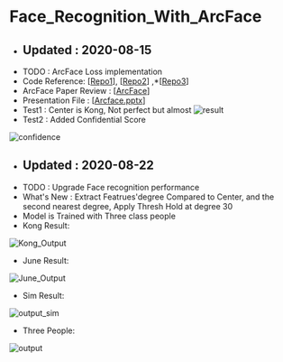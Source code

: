 # Face_Recognition_With_ArcFace
- ## Updated : 2020-08-15 
- TODO : ArcFace Loss implementation
- Code Reference: [[Repo1](https://github.com/TreB1eN/InsightFace_Pytorch)], [[Repo2](https://github.com/ronghuaiyang/arcface-pytorch)] ,*[[Repo3](https://github.com/wujiyang/Face_Pytorch)]
- ArcFace Paper Review : [[ArcFace](https://github.com/kdh4672/DH_Lab/blob/master/Paper_Review/Arcface.pdf)]
- Presentation File : [[Arcface.pptx](https://github.com/kdh4672/dlstudy/files/5078083/Arcface.pptx)]
- Test1 : Center is Kong,  Not perfect but almost
![result](https://user-images.githubusercontent.com/54311546/90228642-89923880-de51-11ea-9c1c-af1dea9c4466.gif)
- Test2 : Added Confidential Score

![confidence](https://user-images.githubusercontent.com/54311546/90315291-3bfef400-df55-11ea-9d35-2819bf5dec30.gif)



- ## Updated : 2020-08-22
- TODO : Upgrade Face recognition performance
- What's New : Extract Featrues'degree Compared to Center, and the second nearest degree, Apply Thresh Hold at degree 30
- Model is Trained with Three class people
- Kong Result: 

![Kong_Output](https://user-images.githubusercontent.com/54311546/90952351-e61ed480-e49d-11ea-8619-442ba044466b.gif)
- June Result:

![June_Output](https://user-images.githubusercontent.com/54311546/90952358-f6cf4a80-e49d-11ea-8ec7-8deacfdae78a.gif)
- Sim Result:

![output_sim](https://user-images.githubusercontent.com/54311546/92383637-aa486800-f149-11ea-9c24-0bb817e408c4.gif)


- Three People:

![output](https://user-images.githubusercontent.com/54311546/92383726-d19f3500-f149-11ea-886c-e5c305c9fad6.gif)
